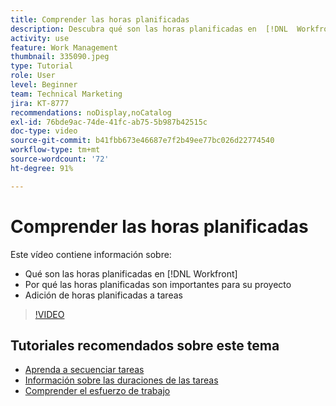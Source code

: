 ```yaml
---
title: Comprender las horas planificadas
description: Descubra qué son las horas planificadas en  [!DNL  Workfront], por qué las horas planificadas son importantes para su proyecto y cómo añadir las horas planificadas a las tareas.
activity: use
feature: Work Management
thumbnail: 335090.jpeg
type: Tutorial
role: User
level: Beginner
team: Technical Marketing
jira: KT-8777
recommendations: noDisplay,noCatalog
exl-id: 76bde9ac-74de-41fc-ab75-5b987b42515c
doc-type: video
source-git-commit: b41fbb673e46687e7f2b49ee77bc026d22774540
workflow-type: tm+mt
source-wordcount: '72'
ht-degree: 91%

---
```


# Comprender las horas planificadas

Este vídeo contiene información sobre:

* Qué son las horas planificadas en [!DNL  Workfront]
* Por qué las horas planificadas son importantes para su proyecto
* Adición de horas planificadas a tareas

>[!VIDEO](https://video.tv.adobe.com/v/335090/?quality=12&learn=on)


<!---
learn more urls:
Overview of task duration and duration type
Planned hours overview
--->

## Tutoriales recomendados sobre este tema

* [Aprenda a secuenciar tareas](https://experienceleague.adobe.com/en/docs/workfront-learn/tutorials-workfront/manage-work/tasks/learn-to-sequence-tasks)
* [Información sobre las duraciones de las tareas](https://experienceleague.adobe.com/en/docs/workfront-learn/tutorials-workfront/manage-work/tasks/understand-task-durations)
* [Comprender el esfuerzo de trabajo](https://experienceleague.adobe.com/en/docs/workfront-learn/tutorials-workfront/manage-work/tasks/understand-work-effort)

